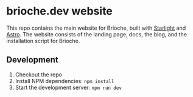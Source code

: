 # brioche.dev website

This repo contains the main website for Brioche, built with [Starlight](https://starlight.astro.build/) and [Astro](https://astro.build/). The website consists of the landing page, docs, the blog, and the installation script for Brioche.

## Development

1. Checkout the repo
2. Install NPM dependencies: `npm install`
3. Start the development server: `npm run dev`

